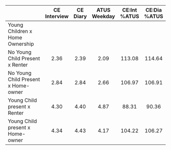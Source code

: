 
|                      | CE<br>Interview |  CE<br>Diary | ATUS<br>Weekday | CE:Int<br>%ATUS | CE:Dia<br>%ATUS |
| -------------------- | :----------: | :----------: | :----------: | :----------: | :----------: |
| Young Children x Home Ownership |              |              |              |              |              |
| No Young Child Present x Renter |         2.36 |         2.39 |         2.09 |       113.08 |       114.64 |
| No Young Child Present x Home-owner |         2.84 |         2.84 |         2.66 |       106.97 |       106.91 |
| Young Child present x Renter |         4.30 |         4.40 |         4.87 |        88.31 |        90.36 |
| Young Child present x Home-owner |         4.34 |         4.43 |         4.17 |       104.22 |       106.27 |

